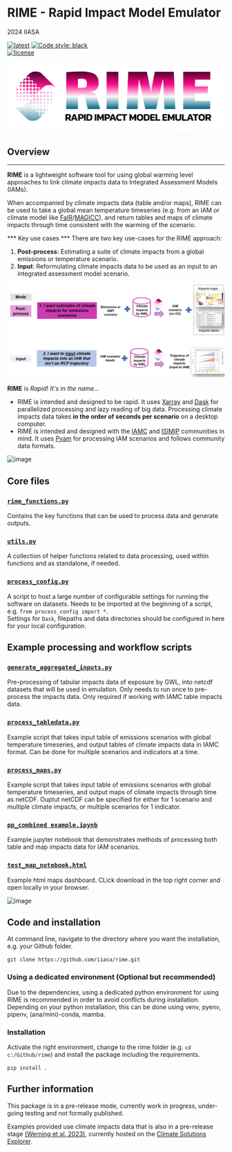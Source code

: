 # RIME - Rapid Impact Model Emulator

2024 IIASA

[![latest](https://img.shields.io/github/last-commit/iiasa/CWatM)](https://github.com/iiasa/CWatM)
[![Code style: black](https://img.shields.io/badge/code%20style-black-000000.svg)](https://github.com/psf/black)  
[![license](https://www.gnu.org/graphics/gplv3-with-text-136x68.png)](https://choosealicense.com/licenses/gpl-3.0/)

![RIME_logo](https://github.com/iiasa/rime/blob/main/assets/RIME_logo2.png?raw=true)  

## Overview  
------------------  

**RIME** is a lightweight software tool for using global warming level approaches to link climate impacts data to Integrated Assessment Models (IAMs).

When accompanied by climate impacts data (table and/or maps), RIME can be used to take a global mean temperature timeseries (e.g. from an IAM or climate model like [FaIR](https://github.com/OMS-NetZero/FAIR)/[MAGICC](https://live.magicc.org/)), and return tables and maps of climate impacts through time consistent with the warming of the scenario.  

*** Key use cases ***
There are two key use-cases for the RIME approach:  
1. **Post-process**: Estimating a suite of climate impacts from a global emissions or temperature scenario.  
2. **Input**: Reformulating climate impacts data to be used as an input to an integrated assessment model scenario.  

![RIME_use_cases](https://github.com/iiasa/rime/blob/main/assets/rime_use_cases.jpg?raw=true)  

**RIME** is *Rapid*! *It's in the name...*
 - RIME is intended and designed to be rapid. It uses [Xarray](https://github.com/pydata/xarray) and [Dask](https://github.com/dask/dask) for parallelized processing and lazy reading of big data. Processing climate impacts data takes **in the order of seconds per scenario** on a desktop computer.
 - RIME is intended and designed with the [IAMC](https://www.iamconsortium.org/) and [ISIMIP](https://www.isimip.org) communities in mind. It uses [Pyam](https://github.com/iamconsortium/pyam) for processing IAM scenarios and follows community data formats.

![image](https://github.com/iiasa/rime/assets/17701232/7f3fec80-ab5a-468b-99d8-e759628f7542)


## Core files

### [`rime_functions.py`](https://github.com/iiasa/rime/blob/main/rime/rime_functions.py)   
Contains the key functions that can be used to process data and generate outputs.

### [`utils.py`](https://github.com/iiasa/rime/blob/main/rime/utils.py)  
A collection of helper functions related to data processing, used within functions and as standalone, if needed.

### [`process_config.py`](https://github.com/iiasa/rime/blob/main/rime/process_config.py)  
A script to host a large number of configurable settings for running the software on datasets.
Needs to be imported at the beginning of a script, e.g. `from process_config import *`.  
Settings for `Dask`, filepaths and data directories should be configured in here for your local configuration. 

## Example processing and workflow scripts

### [`generate_aggregated_inputs.py`](https://github.com/iiasa/rime/blob/main/rime/generate_aggregated_inputs.py)  
Pre-processing of tabular impacts data of exposure by GWL, into netcdf datasets that will be used in emulation. Only needs to run once to pre-process the impacts data. Only required if working with IAMC table impacts data.

### [`process_tabledata.py`](https://github.com/iiasa/rime/blob/main/rime/process_tabledata.py)  
Example script that takes input table of emissions scenarios with global temperature timeseries, and output tables of climate impacts data in IAMC format. Can be done for multiple scenarios and indicators at a time. 

### [`process_maps.py`](https://github.com/iiasa/rime/blob/main/rime/process_maps.py)  
Example script that takes input table of emissions scenarios with global temperature timeseries, and output maps of climate impacts through time as netCDF. Ouptut netCDF can be specified for either for 1 scenario and multiple climate impacts, or multiple scenarios for 1 indicator.

### [`pp_combined example.ipynb`](https://github.com/iiasa/rime/blob/main/rime/pp_combined_example.ipynb)  
Example jupyter notebook that demonstrates methods of processing both table and map impacts data for IAM scenarios.

### [`test_map_notebook.html`](https://github.com/iiasa/rime/blob/main/rime/test_map_notebook.html)
Example html maps dashboard. CLick download in the top right corner and open locally in your browser.

![image](https://github.com/iiasa/rime/assets/17701232/801e2dbe-cbe8-482f-be9b-1457c92ea23e)


## Code and installation

At command line, navigate to the directory where you want the installation, e.g. your Github folder.  

	git clone https://github.com/iiasa/rime.git

### Using a dedicated environment (Optional but recommended)

Due to the dependencies, using a dedicated python environment for using RIME is recommended in order to avoid conflicts during installation. Depending on your python installation, this can be done using venv, pyenv, pipenv, (ana/mini)-conda, mamba.

### Installation
Activate the right environment, change to the rime folder (e.g. `cd c:/Github/rime`) and install the package including the requirements.  

	pip install .


## Further information
This package is in a pre-release mode, currently work in progress, under-going testing and not formally published.  

Examples provided use climate impacts data that is also in a pre-release stage [(Werning et al. 2023)](https://zenodo.org/records/8134869), currently hosted on the [Climate Solutions Explorer](https://www.climate-solutions-explorer.eu/).

